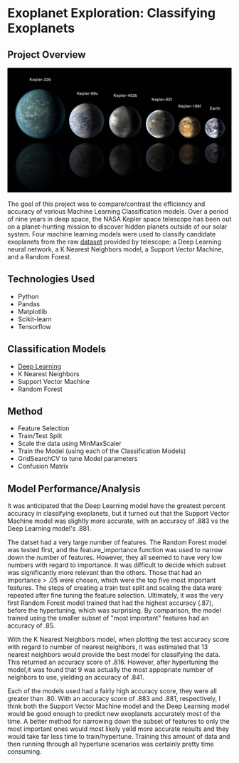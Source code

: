 # Exoplanet Exploration: Classifying Exoplanets

## Project Overview

![](images/exoplanets.png)

The goal of this project was to compare/contrast the efficiency and accuracy of various Machine Learning Classification models. Over a period of nine years in deep space, the NASA Kepler space telescope has been out on a planet-hunting mission to discover hidden planets outside of our solar system. Four machine learning models were used to classify candidate exoplanets from the raw [dataset](data/exoplanet_data.csv) provided by telescope: a Deep Learning neural network, a K Nearest Neighbors model, a Support Vector Machine, and a Random Forest. 

## Technologies Used

- Python
- Pandas
- Matplotlib
- Scikit-learn
- Tensorflow

## Classification Models

- [Deep Learning](deep_learning.ipynb)
- K Nearest Neighbors
- Support Vector Machine
- Random Forest

## Method

- Feature Selection
- Train/Test Split
- Scale the data using MinMaxScaler
- Train the Model (using each of the Classification Models)
- GridSearchCV to tune Model parameters
- Confusion Matrix

## Model Performance/Analysis

It was anticipated that the Deep Learning model have the greatest percent accuracy in classifying exoplanets, but it turned out that the Support Vector Machine model was slightly more accurate, with an accuracy of .883 vs the Deep Learning model's .881.

The datset had a very large number of features. The Random Forest model was tested first, and the feature_importance function was used to narrow down the number of features. However, they all seemed to have very low numbers with regard to importance. It was difficult to decide which subset was significantly more relevant than the others. Those that had an importance > .05 were chosen, which were the top five most important features. The steps of creating a train test split and scaling the data were repeated after fine tuning the feature selection. Ultimately, it was the very first Random Forest model trained that had the highest accuracy (.87), before the hypertuning, which was surprising. By comparison, the model trained using the smaller subset of "most important" features had an accuracy of .85.

With the K Nearest Neighbors model, when plotting the test accuracy score with regard to number of nearest neighbors, it was estimated that 13 nearest neighbors would provide the best model for classifying the data. This returned an accuracy score of .816. However, after hypertuning the model,it was found that 9 was actually the most appopriate number of neighbors to use, yielding an accuracy of .841.

Each of the models used had a fairly high accuracy score, they were all greater than .80. With an accuracy score of .883 and .881, respectively, I think both the Support Vector Machine model and the Deep Learning model would be good enough to predict new exoplanets accurately most of the time. A better method for narrowing down the subset of features to only the most important ones would most likely yeild more accurate results and they would take far less time to train/hypertune. Training this amount of data and then running through all hypertune scenarios was certainly pretty time consuming. 



